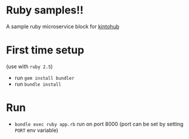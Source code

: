 # Ruby samples!!

A sample ruby microservice block for [kintohub](http://kintohub.com)


# First time setup
(use with `ruby 2.5`)

* run `gem install bundler`
* run `bundle install`

# Run

* `bundle exec ruby app.rb` run on port 8000 (port can be set by setting `PORT` env variable)
